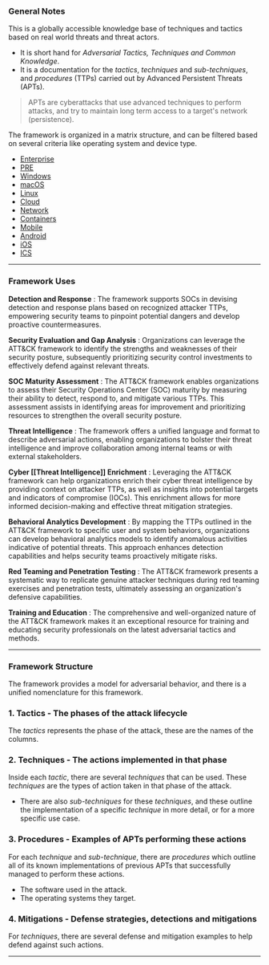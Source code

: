 ### General Notes

This is a globally accessible knowledge base of techniques and tactics based on real world threats and threat actors.

- It is short hand for _Adversarial Tactics, Techniques and Common Knowledge_.
- It is a documentation for the _tactics_, _techniques_ and _sub-techniques_, and _procedures_ (TTPs) carried out by Advanced Persistent Threats (APTs).

> APTs are cyberattacks that use advanced techniques to perform attacks, and try to maintain long term access to a target's network (persistence).

The framework is organized in a matrix structure, and can be filtered based on several criteria like operating system and device type.

- [Enterprise](https://attack.mitre.org/matrices/enterprise/)
- [PRE](https://attack.mitre.org/matrices/enterprise/pre/)
- [Windows](https://attack.mitre.org/matrices/enterprise/windows/)
- [macOS](https://attack.mitre.org/matrices/enterprise/macos/)
- [Linux](https://attack.mitre.org/matrices/enterprise/linux/)
- [Cloud](https://attack.mitre.org/matrices/enterprise/cloud/)
- [Network](https://attack.mitre.org/matrices/enterprise/network/)
- [Containers](https://attack.mitre.org/matrices/enterprise/containers/)
- [Mobile](https://attack.mitre.org/matrices/mobile/)
- [Android](https://attack.mitre.org/matrices/mobile/android/)
- [iOS](https://attack.mitre.org/matrices/mobile/ios/)
- [ICS](https://attack.mitre.org/matrices/ics/)

---
### Framework Uses

**Detection and Response** : The framework supports SOCs in devising detection and response plans based on recognized attacker TTPs, empowering security teams to pinpoint potential dangers and develop proactive countermeasures.

**Security Evaluation and Gap Analysis** : Organizations can leverage the ATT&CK framework to identify the strengths and weaknesses of their security posture, subsequently prioritizing security control investments to effectively defend against relevant threats.

**SOC Maturity Assessment** : The ATT&CK framework enables organizations to assess their Security Operations Center (SOC) maturity by measuring their ability to detect, respond to, and mitigate various TTPs. This assessment assists in identifying areas for improvement and prioritizing resources to strengthen the overall security posture.

**Threat Intelligence** : The framework offers a unified language and format to describe adversarial actions, enabling organizations to bolster their threat intelligence and improve collaboration among internal teams or with external stakeholders.

**Cyber [[Threat Intelligence]] Enrichment** : Leveraging the ATT&CK framework can help organizations enrich their cyber threat intelligence by providing context on attacker TTPs, as well as insights into potential targets and indicators of compromise (IOCs). This enrichment allows for more informed decision-making and effective threat mitigation strategies.

**Behavioral Analytics Development** : By mapping the TTPs outlined in the ATT&CK framework to specific user and system behaviors, organizations can develop behavioral analytics models to identify anomalous activities indicative of potential threats. This approach enhances detection capabilities and helps security teams proactively mitigate risks.

**Red Teaming and Penetration Testing** : The ATT&CK framework presents a systematic way to replicate genuine attacker techniques during red teaming exercises and penetration tests, ultimately assessing an organization's defensive capabilities.

**Training and Education** : The comprehensive and well-organized nature of the ATT&CK framework makes it an exceptional resource for training and educating security professionals on the latest adversarial tactics and methods.

---

### Framework Structure

The framework provides a model for adversarial behavior, and there is a unified nomenclature for this framework.

### **1. Tactics** - The phases of the attack lifecycle

The _tactics_ represents the phase of the attack, these are the names of the columns.

### **2. Techniques** - The actions implemented in that phase

Inside each _tactic_, there are several _techniques_ that can be used. These _techniques_ are the types of action taken in that phase of the attack.

- There are also _sub-techniques_ for these _techniques_, and these outline the implementation of a specific _technique_ in more detail, or for a more specific use case.

### **3. Procedures** - Examples of APTs performing these actions

For each _technique_ and _sub-technique_, there are _procedures_ which outline all of its known implementations of previous APTs that successfully managed to perform these actions.

- The software used in the attack.
- The operating systems they target.

### **4. Mitigations** - Defense strategies, detections and mitigations

For _techniques_, there are several defense and mitigation examples to help defend against such actions.

---
